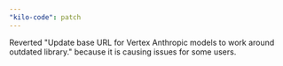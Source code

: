 ```yaml
---
"kilo-code": patch
---
```


Reverted "Update base URL for Vertex Anthropic models to work around outdated library." because it is causing issues for some users.
